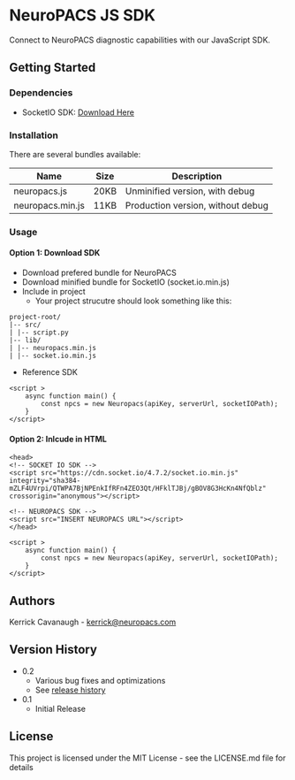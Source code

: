 # NeuroPACS JS SDK

Connect to NeuroPACS diagnostic capabilities with our JavaScript SDK.

<!-- ## Description

An in-depth paragraph about your project and overview of use. -->

## Getting Started

### Dependencies

- SocketIO SDK: [Download Here](https://cdnjs.cloudflare.com/ajax/libs/socket.io/4.7.2/socket.io.min.js)

### Installation

There are several bundles available:

| Name             | Size | Description                       |
| ---------------- | ---- | --------------------------------- |
| neuropacs.js     | 20KB | Unminified version, with debug    |
| neuropacs.min.js | 11KB | Production version, without debug |

### Usage

#### Option 1: Download SDK

- Download prefered bundle for NeuroPACS
- Download minified bundle for SocketIO (socket.io.min.js)
- Include in project
  - Your project strucutre should look something like this:

```
project-root/
|-- src/
| |-- script.py
|-- lib/
| |-- neuropacs.min.js
| |-- socket.io.min.js
```

- Reference SDK

```
<script >
    async function main() {
        const npcs = new Neuropacs(apiKey, serverUrl, socketIOPath);
    }
</script>
```

#### Option 2: Inlcude in HTML

```
<head>
<!-- SOCKET IO SDK -->
<script src="https://cdn.socket.io/4.7.2/socket.io.min.js" integrity="sha384-mZLF4UVrpi/QTWPA7BjNPEnkIfRFn4ZEO3Qt/HFklTJBj/gBOV8G3HcKn4NfQblz" crossorigin="anonymous"></script>

<!-- NEUROPACS SDK -->
<script src="INSERT NEUROPACS URL"></script>
</head>

<script >
    async function main() {
        const npcs = new Neuropacs(apiKey, serverUrl, socketIOPath);
    }
</script>

```

## Authors

Kerrick Cavanaugh - kerrick@neuropacs.com

## Version History

- 0.2
  - Various bug fixes and optimizations
  - See [release history]()
- 0.1
  - Initial Release

## License

This project is licensed under the MIT License - see the LICENSE.md file for details

